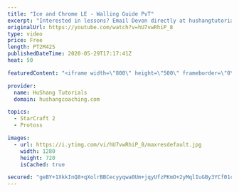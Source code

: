 ```yaml
---
title: "Ice and Chrome LE - Walling Guide PvT"
excerpt: "Interested in lessons? Email Devon directly at hushangtutorials@outlook.com ------------------------------------------------------------------------------------------------------- Want to support HuShang Tutorials directly? Patreon is a website where you can contribute a monthly donation that will help"
originalUrl: https://youtube.com/watch?v=hU7vwRhiP_8
type: video
price: Free
length: PT2M42S
publishedDateTime: 2020-05-29T17:17:41Z
heat: 50

featuredContent: "<iframe width=\"800\" height=\"500\" frameborder=\"0\" src=\"https://www.youtube.com/embed/hU7vwRhiP_8\" allow=\"accelerometer; autoplay; encrypted-media; gyroscope; picture-in-picture\" allowfullscreen></iframe>"

provider:
  name: HuShang Tutorials
  domain: hushangcoaching.com

topics:
  - StarCraft 2
  - Protoss

images:
  - url: https://i.ytimg.com/vi/hU7vwRhiP_8/maxresdefault.jpg
    width: 1280
    height: 720
    isCached: true

secured: "geBY+1XkkInQ8+qXolrBBCecyyqwa0Um+jqyUfzPKmO+2yMqlIuGBy3YCf01cNBM5iog64KqzEieYrNwamek+jvJREjIQWvzvNND9MJGbn1K9Kif7+9LqClcesWOsPVarXnU7WideUXUI+/gTfxhWO4iZPUbVFphQAb9Mc2Dj2KRdlA4kZ6vEebu92ULl3R6DdyRPIlOBygvDt2U7rSygS+VNi1DUxcQISpmdcFay/hlxmhnn6pmjhiPy+xEFIk48dC/ztZLonX8/EsG+nZQnqVMmS6togI9lLea2/gwPyGXeTqH6XW0K9MxMPOQEeHYb4zMMaR6b4oqREaYn0YKOd067iSYGlNtOciUlfM/azQHWQNhivyq+RSSM9eKkW6F9sKavv3kccyWcE3chALk5IPk72/p94CPpKrJSqqWjUs=;sRS0LaTxhR2jGfZbCZJcOQ=="
---
```


